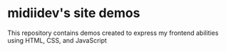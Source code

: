 # midiidev's site demos
This repository contains demos created to express my frontend abilities using HTML, CSS, and JavaScript

